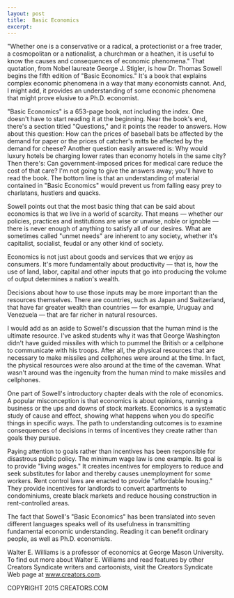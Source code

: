 ```yaml
---
layout: post
title:  Basic Economics
excerpt:
---
```


"Whether one is a conservative or a radical, a protectionist or a free trader, a cosmopolitan or a nationalist, a churchman or a heathen, it is useful to know the causes and consequences of economic phenomena." That quotation, from Nobel laureate George J. Stigler, is how Dr. Thomas Sowell begins the fifth edition of "Basic Economics." It's a book that explains complex economic phenomena in a way that many economists cannot. And, I might add, it provides an understanding of some economic phenomena that might prove elusive to a Ph.D. economist.

"Basic Economics" is a 653-page book, not including the index. One doesn't have to start reading it at the beginning. Near the book's end, there's a section titled "Questions," and it points the reader to answers. How about this question: How can the prices of baseball bats be affected by the demand for paper or the prices of catcher's mitts be affected by the demand for cheese? Another question easily answered is: Why would luxury hotels be charging lower rates than economy hotels in the same city? Then there's: Can government-imposed prices for medical care reduce the cost of that care? I'm not going to give the answers away; you'll have to read the book. The bottom line is that an understanding of material contained in "Basic Economics" would prevent us from falling easy prey to charlatans, hustlers and quacks.

Sowell points out that the most basic thing that can be said about economics is that we live in a world of scarcity. That means — whether our policies, practices and institutions are wise or unwise, noble or ignoble — there is never enough of anything to satisfy all of our desires. What are sometimes called "unmet needs" are inherent to any society, whether it's capitalist, socialist, feudal or any other kind of society.

Economics is not just about goods and services that we enjoy as consumers. It's more fundamentally about productivity — that is, how the use of land, labor, capital and other inputs that go into producing the volume of output determines a nation's wealth.

 Decisions about how to use those inputs may be more important than the resources themselves. There are countries, such as Japan and Switzerland, that have far greater wealth than countries — for example, Uruguay and Venezuela — that are far richer in natural resources.

I would add as an aside to Sowell's discussion that the human mind is the ultimate resource. I've asked students why it was that George Washington didn't have guided missiles with which to pummel the British or a cellphone to communicate with his troops. After all, the physical resources that are necessary to make missiles and cellphones were around at the time. In fact, the physical resources were also around at the time of the caveman. What wasn't around was the ingenuity from the human mind to make missiles and cellphones.

One part of Sowell's introductory chapter deals with the role of economics. A popular misconception is that economics is about opinions, running a business or the ups and downs of stock markets. Economics is a systematic study of cause and effect, showing what happens when you do specific things in specific ways. The path to understanding outcomes is to examine consequences of decisions in terms of incentives they create rather than goals they pursue.

Paying attention to goals rather than incentives has been responsible for disastrous public policy. The minimum wage law is one example. Its goal is to provide "living wages." It creates incentives for employers to reduce and seek substitutes for labor and thereby causes unemployment for some workers. Rent control laws are enacted to provide "affordable housing." They provide incentives for landlords to convert apartments to condominiums, create black markets and reduce housing construction in rent-controlled areas.

The fact that Sowell's "Basic Economics" has been translated into seven different languages speaks well of its usefulness in transmitting fundamental economic understanding. Reading it can benefit ordinary people, as well as Ph.D. economists.

Walter E. Williams is a professor of economics at George Mason University. To find out more about Walter E. Williams and read features by other Creators Syndicate writers and cartoonists, visit the Creators Syndicate Web page at www.creators.com.

COPYRIGHT 2015 CREATORS.COM
